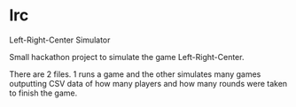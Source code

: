 # lrc
Left-Right-Center Simulator


Small hackathon project to simulate the game Left-Right-Center.  

There are 2 files.  1 runs a game and the other simulates many games outputting CSV data of how many players and how many rounds were taken to finish the game.

